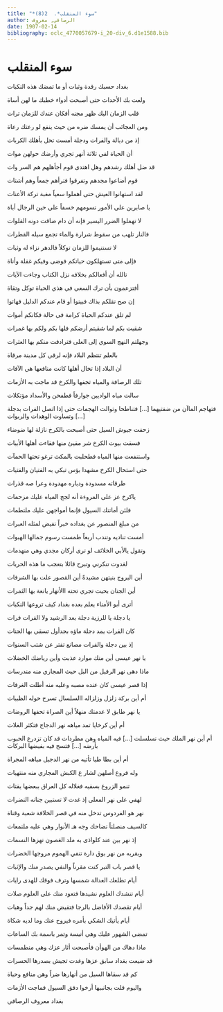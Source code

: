 ```yaml
---
title: "*سوء المنقلب*.  2(8)"
author: الرصافي, معروف
date: 1907-02-14
bibliography: oclc_4770057679-i_20-div_6.d1e1588.bib
---
```




#  سوء المنقلب 


 بغداد حسبك رقدة وثبات   أو ما تمضك هذه النكبات  

 ولعت بك الأحداث حتى أصبحت   أدواء خطبك ما لهن أساة  

 قلب الزمان اليك ظهر مجنه   أفكان عندك للزمان ترات  

 ومن العجائب أن يمسك ضره   من حيث ينفع لو رعتك رعاة  

 إذ من ديالة والفرات ودجلة   أمست تحل بأهلك الكربات  

 أن الحياة لفي  ثلاثة  أنهر   تجري وأرضك حولهن موات  

 قد ضل أهلك رشدهم وهل اهتدى   قوم أجأهلهم هم السر وات  

 قوم أضاعوا مجدهم وتفرقوا   فترأهم جمعاً وهم أشتات  

 لقد استهانوا العيش حتى أهملوا   سعياً مغبة تركة الأعنات  

 يا صابرين على الأمور تسومهم   خسفاً على حين الرجال أباة  

 لا تهملوا الضرر اليسير فإنه   أن دام ضاقت دونه الفلوات  

 فالنار تلهب من سقوط شرارة   والماء تجمع سيله القطرات  

 لا تستنيموا للزمان توكلاً   فالدهر نزاء له وثبات  

 فإلى متى تستهلكون حياتكم   فوضى وفيكم غفلة وأناة  

 تالله أن أفعالكم بخلافه   نزل الكتاب وجاءت الآيات  

 أفتزعمون بأن ترك السعي في   هذي الحياة توكل وتقاة  

 إن صح نقلكم بذاك فبينوا   أو قام عندكم الدليل فهاتوا  

 لم تلق عندكم الحياة كرامة   في حالة فكانكم أموات  

 شقيت بكم لما شقيتم أرضكم   فلها بكم ولكم بها غمرات  

 وجهلتم النهج السوي إلى العلى   فترادفت منكم بها العثرات  

 بالعلم تنتظم البلاد فإنه   لرقي كل مدينة مرقاة  

 أن البلاد إذا تخال أهلها   كانت منافعها هي الآفات  

 تلك الرصافة والمياه تجفها   والكرخ قد ماجت به الأزمات  

 سالت مياه الواديين جوارفاً   فطفحن والأسداد مؤتكلات  

 فتهاجم الماآن من ضفتيهما  [...]  فتناطحا وتوالت الهجمات   حتى إذا اتصل الفرات بدجلة  [...]  وتساوت الوهدات والربوات 

 زحفت جيوش السيل حتى أصبحت   بالكرخ نازلة لها ضوضاء  

 فسقت بيوت الكرخ شر مقيئ   منها فقاءت أهلها الأبيات  

 واستنفعت منها المياه فطحلبت   بالمكث ترغو تحتها الحمآت  

 حتى استحال الكرخ مشهدا بؤس   تبكي به الفتيان والفتيات  

 طرقاته مسدودة ودياره   مهدودة وعرا صه قذرات  

 ياكرخ عز على المروءة أنه   لجج المياه عليك مزحمات  

 فلئن أماتتك السيول فإنما   أمواجهن عليك ملتطمات  

 من مبلغ المنصور عن بغداده   خبراً تفيض لمثله العبرات  

 أمست تناديه وتندب أربعاً   طمست رسوم جمالها الهبوات  

 وتقول يالأبي الخلائف لو ترى   أركان مجدي وهي منهدمات  

 لغدوت تنكرني وتبرح قائلا   بتعجب ما هذه الحربات  

 أين البروج بنيتهن مشيدةً   أين القصور علت بها الشرفات  

 أين الجنان بحيث تجري تحته   االأنهار يانعة بها الثمرات  

 أترى أبو الأمناء يعلم بعده   بغداد كيف تروعها النكبات  

 يا دجلة يا للرزية دجلة   بعد الرشيد ولا الفرات فرات  

 كان الفرات يمد دجلة  ماؤه   بجدأول تسقي بها الجنات  

 إذ بين دجلة والفرات مصانع   تفتر عن شتب السنوات  

 يا نهر عيسى أين منك موارد   عذبت وأين رياضك الخضلات  

 ماذا دهى نهر الرفيل من البل   حيث المجاري منه مندرسات  

 إذا قصر عيسى كان عنده مصبه   وعليه منه أطلت الغرفات  

 أم أين بركة زلزل وزلزاله   االسلسال تسرح حوله الظبيات  

 يا نهر طابق لا عدمتك منهلاً   أين الصراة تحفها الروضات  

 أم أين كرخايا تمد مياهه   نهر الدجاج فتكثر الغلات  

 أم أين نهر الملك حيث تسلسلت  [...]  فيه المياه وهن مطردات   قد كان تزدرع الحبوب بأرضه  [...]  فتسح فيه بفيضها البركات 

 أم أين بطا طيا تأتيه من   نهر الدجيل مياهه المجراة  

 وله فروع أصلهن لشار   ع الكبش المجاري منه منتهيات  

 تنمو الزروع بسقيه فغلاله   كل العراق ببعضها يقتات  

 لهفي على نهر المعلى إذ غدت   لا تستبين جنانه النضرات  

 نهر هو الفردوس تدخل منه في   قصر الخلافة شعبة وقناة  

 كالسيف منصلتاً تضاحك وجه   هـ الأنوار وهي عليه ملتمعات  

 إذ نهر بين عند كلواذى به   ملد الغصون تهزها النسمات  

 وبقربه من نهر بوق دارة   تنفي الهموم مروجها الخضرات  

 يا قصر باب التبر كنت مقرناً   والنفي يصدر منك والإثبات  

 أيام تطلعك العدالة شمسها   وترف فوقك للهدى رايات  

 أيام تنشدك العلوم نشيدها   فتعود منك على العلوم صلات  

 أيام تقصدك الأفاضل بالرجا   فتفيض منك لهم جداً وهبات  

 أيام يأتيك الشكي بأمره   فيروح عنك وما لديه شكاة  

 تمضي الشهور عليك وهي أنيسة   وتمر باسمة بك الساعات  

 ماذا دهاك من الهوأن فأصبحت   أثار عزك وهي منطمسات  

 قد ضيعت بغداد سابق عزها   وغدت تجيش بصدرها الحسرات  

 كم قد سقاها السيل من أنهارها   ضراً وهن منافع وحياة  

 واليوم قلت بجانبيها أرخوا   دفق السيول فماجت الأزمات  

 بغداد  معروف  الرصافي 
